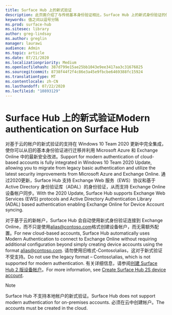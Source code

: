 ```yaml
---
title: Surface Hub 上的新式验证
description: 此页面介绍了与传统基本身份验证相比，Surface Hub 上的新式身份验证的使用。
keywords: 值之间以逗号分隔
ms.prod: surface-hub
ms.sitesec: library
author: greg-lindsay
ms.author: greglin
manager: laurawi
audience: Admin
ms.topic: article
ms.date: 07/21/2020
ms.localizationpriority: Medium
ms.openlocfilehash: 387d799e15ae25bb1043e9ee3417aa3c31676825
ms.sourcegitcommit: 8738f44f2f4c86e3a45e9fbcbe6469388fc15924
ms.translationtype: MT
ms.contentlocale: zh-CN
ms.lasthandoff: 07/22/2020
ms.locfileid: "10893129"
---
```

# <span data-ttu-id="c3002-104">Surface Hub 上的新式验证</span><span class="sxs-lookup"><span data-stu-id="c3002-104">Modern authentication on Surface Hub</span></span>

<span data-ttu-id="c3002-105">对基于云的帐户的新式验证的支持在 Windows 10 Team 2020 更新中完全集成，使你可以从旧的基本身份验证进行迁移并利用 Microsoft Azure 和 Exchange Online 中的最新安全改进。</span><span class="sxs-lookup"><span data-stu-id="c3002-105">Support for modern authentication of cloud-based accounts is fully integrated in Windows 10 Team 2020 Update, allowing you to migrate from legacy basic authentication and utilize the latest security improvements from Microsoft Azure and Exchange Online.</span></span> <span data-ttu-id="c3002-106">通过2020更新，Surface Hub 支持 Exchange Web 服务（EWS）协议和基于 Active Directory 身份验证库（ADAL）的身份验证，从而支持 Exchange Online 设备帐户同步。</span><span class="sxs-lookup"><span data-stu-id="c3002-106">With the 2020 Update, Surface Hub supports Exchange Web Services (EWS) protocols and Active Directory Authentication Library (ADAL) based authentication enabling Exchange Online for Device Account syncing.</span></span>

<span data-ttu-id="c3002-107">对于基于云的新帐户，Surface Hub 会自动使用新式身份验证连接到 Exchange Online，而不只是使用[alias@contoso.com](mailto:alias@contoso.com)格式创建设备帐户，而无需额外配置。</span><span class="sxs-lookup"><span data-stu-id="c3002-107">For new cloud-based accounts, Surface Hub automatically uses Modern Authentication to connect to Exchange Online without requiring additional configuration beyond simply creating device accounts using the format [alias@contoso.com](mailto:alias@contoso.com).</span></span> <span data-ttu-id="c3002-108">请勿使用旧格式-Contoso\alias，这对于新式验证不受支持。</span><span class="sxs-lookup"><span data-stu-id="c3002-108">Do not use the legacy format – Contoso\alias, which is not supported for modern authentication.</span></span> <span data-ttu-id="c3002-109">有关详细信息，请参阅[创建 Surface Hub 2 版设备帐户](https://docs.microsoft.com/surface-hub/surface-hub-2s-account)。</span><span class="sxs-lookup"><span data-stu-id="c3002-109">For more information, see [Create Surface Hub 2S device account](https://docs.microsoft.com/surface-hub/surface-hub-2s-account).</span></span>

> [!NOTE]
> <span data-ttu-id="c3002-110">Surface Hub 不支持本地帐户的新式验证。</span><span class="sxs-lookup"><span data-stu-id="c3002-110">Surface Hub does not support modern authentication for on-premises accounts.</span></span> <span data-ttu-id="c3002-111">必须在云中创建帐户。</span><span class="sxs-lookup"><span data-stu-id="c3002-111">The accounts must be created in the cloud.</span></span>

